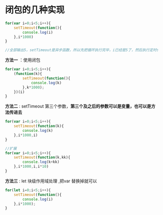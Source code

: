 # 闭包的几种实现

```js
for(var i=0;i<5;i++){
	setTimeout(function(){
		console.log(i)
	},i*1000)
}

//全部输出5，setTimeout是异步函数，所以先把循环执行完毕，i已经是5了，然后执行定时任务内部时，结果都是5
```



**方法一**  ：使用闭包

```js
for(var i=0;i<5;i++){
	(function(k){
		setTimeout(function(){
			console.log(k)
		},k*1000);
	})(i)
}
```



**方法二** : setTimeout 第三个参数，**第三个及之后的参数可以是变量，也可以是方法传进去**

```js
for(var i=0;i<5;i++){
	setTimeout(function(k){
		console.log(k)
	},i*1000,i)
}

//扩展
for(var i=0;i<5;i++){
	setTimeout(function(k,kk){
		console.log(k+kk)
	},i*1000,i,i*10)
}
```



**方法三**  :  let 块级作用域处理   ,把var 替换掉就可以

```js
for(let i=0;i<5;i++){
	setTimeout(function(){
		console.log(i)
	},i*1000);
}
```

